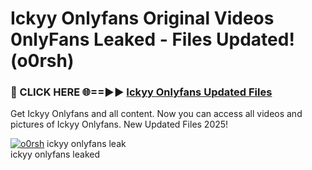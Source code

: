 # Ickyy Onlyfans Original Videos 0nlyFans Leaked - Files Updated! (o0rsh)

<h3>🔴 CLICK HERE 🌐==►► <a href="https://tinyurl.com/2wckxsce" rel="nofollow">Ickyy Onlyfans Updated Files</a></h3>

Get Ickyy Onlyfans and all content. Now you can access all videos and pictures of Ickyy Onlyfans. New Updated Files 2025!

[![o0rsh](https://i.imgur.com/AFduVYN.gif)](https://tinyurl.com/2wckxsce)
ickyy onlyfans leak<br>
ickyy onlyfans leaked